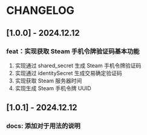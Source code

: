 # CHANGELOG

## [1.0.0] - 2024.12.12

### feat：实现获取 Steam 手机令牌验证码基本功能

1. 实现通过 shared_secret 生成 Steam 手机令牌验证码
2. 实现通过 identitySecret 生成交易确定验证码
3. 实现获取 Steam 服务器时间
4. 实现生成 Steam 手机令牌 UUID

## [1.0.1] - 2024.12.12

### docs: 添加对于用法的说明

